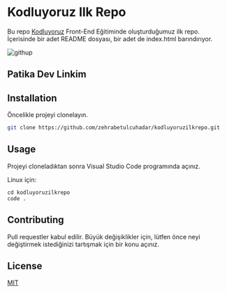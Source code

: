 # Kodluyoruz Ilk Repo

Bu repo [Kodluyoruz](https://www.kodluyoruz.org) Front-End Eğitiminde oluşturduğumuz ilk repo. İçerisinde bir adet README dosyası, bir adet de index.html barındırıyor.

![githup](https://user-images.githubusercontent.com/93150712/185387908-eabbf4c7-4ce3-47b7-9baa-12dcf477439c.png)

## Patika Dev Linkim


## Installation

Öncelikle projeyi clonelayın.

```bash
git clone https://github.com/zehrabetulcuhadar/kodluyoruzilkrepo.git
```

## Usage

Projeyi cloneladıktan sonra Visual Studio Code programında açınız.

Linux için:
```linux
cd kodluyoruzilkrepo
code .
```

## Contributing
Pull requestler kabul edilir. Büyük değişiklikler için, lütfen önce neyi değiştirmek istediğinizi tartışmak için bir konu açınız.


## License
[MIT](https://choosealicense.com/licenses/mit/)
